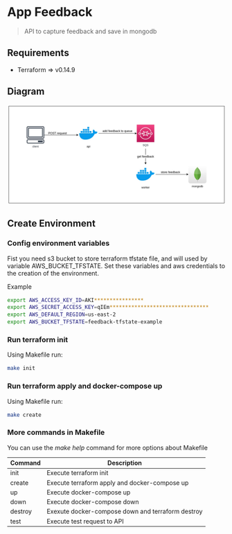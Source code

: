 # App Feedback

> API to capture feedback and save in mongodb

## Requirements

- Terraform => v0.14.9

## Diagram

![Alt text](/images/diagram.jpg?raw=true "Optional Title")

## Create Environment

### Config environment variables

Fist you need s3 bucket to store terraform tfstate file, and will used by variable AWS_BUCKET_TFSTATE.
Set these variables and aws credentials to the creation of the environment.

Example

```sh
export AWS_ACCESS_KEY_ID=AKI****************
export AWS_SECRET_ACCESS_KEY=qIEm********************************
export AWS_DEFAULT_REGION=us-east-2
export AWS_BUCKET_TFSTATE=feedback-tfstate-example
```

### Run terraform init

Using Makefile run:

```sh
make init
```

### Run terraform apply and docker-compose up

Using Makefile run:

```sh
make create
```

### More commands in Makefile

You can use the _make help_ command for more options about Makefile

| Command                   | Description                                           | 
| --------------------------| ------------------------------------------------------|  
| init                      | Execute terraform init                                |
| create                    | Execute terraform apply and docker-compose up         |
| up                        | Execute docker-compose up                             |
| down                      | Execute docker-compose down                           |
| destroy                   | Exexute docker-compose down and terraform destroy     |
| test                      | Execute test request to API                           |

